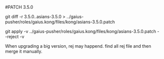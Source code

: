 #PATCH 3.5.0

git diff -r 3.5.0..asians-3.5.0 > ../gaius-pusher/roles/gaius.kong/files/kong/asians-3.5.0.patch

git apply -v ../gaius-pusher/roles/gaius.kong/files/kong/asians-3.5.0.patch --reject -v 

When upgrading a big version, rej may happend. find all rej file and then merge it manually.
